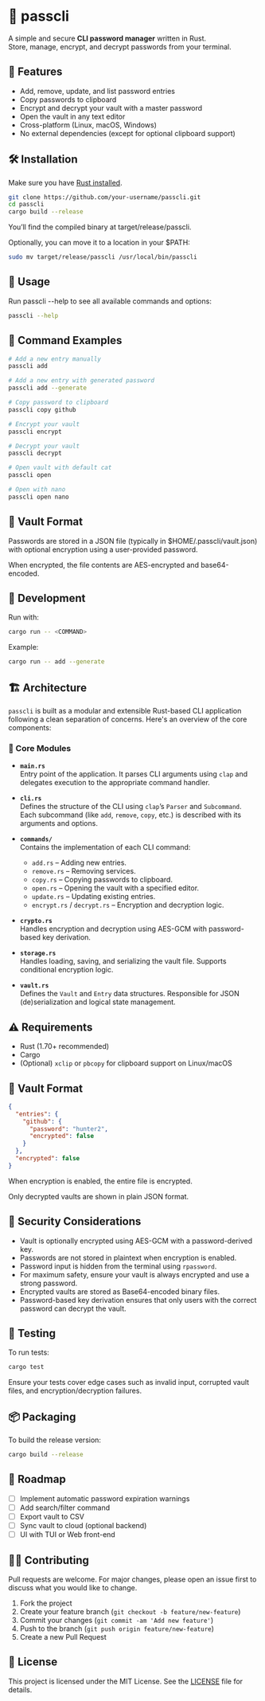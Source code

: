 # 🔐 passcli

A simple and secure **CLI password manager** written in Rust.  
Store, manage, encrypt, and decrypt passwords from your terminal.

## 🚀 Features

- Add, remove, update, and list password entries
- Copy passwords to clipboard
- Encrypt and decrypt your vault with a master password
- Open the vault in any text editor
- Cross-platform (Linux, macOS, Windows)
- No external dependencies (except for optional clipboard support)

## 🛠️ Installation

Make sure you have [Rust installed](https://www.rust-lang.org/tools/install).

```bash
git clone https://github.com/your-username/passcli.git
cd passcli
cargo build --release
```

You’ll find the compiled binary at target/release/passcli.

Optionally, you can move it to a location in your $PATH:

```bash
sudo mv target/release/passcli /usr/local/bin/passcli
```

## 📝 Usage

Run passcli --help to see all available commands and options:

```bash
passcli --help
```

## 🚀 Command Examples

```bash
# Add a new entry manually
passcli add

# Add a new entry with generated password
passcli add --generate

# Copy password to clipboard
passcli copy github

# Encrypt your vault
passcli encrypt

# Decrypt your vault
passcli decrypt

# Open vault with default cat
passcli open

# Open with nano
passcli open nano
```

## 🔐 Vault Format

Passwords are stored in a JSON file (typically in $HOME/.passcli/vault.json) with optional encryption using a user-provided password.

When encrypted, the file contents are AES-encrypted and base64-encoded.

## 🧪 Development

Run with:

```bash
cargo run -- <COMMAND>
```

Example:

```bash
cargo run -- add --generate
```

## 🏗️ Architecture

`passcli` is built as a modular and extensible Rust-based CLI application following a clean separation of concerns. Here's an overview of the core components:

### 🔧 Core Modules

- **`main.rs`**  
  Entry point of the application. It parses CLI arguments using `clap` and delegates execution to the appropriate command handler.

- **`cli.rs`**  
  Defines the structure of the CLI using `clap`’s `Parser` and `Subcommand`. Each subcommand (like `add`, `remove`, `copy`, etc.) is described with its arguments and options.

- **`commands/`**  
  Contains the implementation of each CLI command:
  - `add.rs` – Adding new entries.
  - `remove.rs` – Removing services.
  - `copy.rs` – Copying passwords to clipboard.
  - `open.rs` – Opening the vault with a specified editor.
  - `update.rs` – Updating existing entries.
  - `encrypt.rs` / `decrypt.rs` – Encryption and decryption logic.

- **`crypto.rs`**  
  Handles encryption and decryption using AES-GCM with password-based key derivation.

- **`storage.rs`**  
  Handles loading, saving, and serializing the vault file. Supports conditional encryption logic.

- **`vault.rs`**  
  Defines the `Vault` and `Entry` data structures. Responsible for JSON (de)serialization and logical state management.

## ⚠️ Requirements

- Rust (1.70+ recommended)
- Cargo
- (Optional) `xclip` or `pbcopy` for clipboard support on Linux/macOS

## 📁 Vault Format

```json
{
  "entries": {
    "github": {
      "password": "hunter2",
      "encrypted": false
    }
  },
  "encrypted": false
}
```

When encryption is enabled, the entire file is encrypted.

Only decrypted vaults are shown in plain JSON format.

## 🔐 Security Considerations

- Vault is optionally encrypted using AES-GCM with a password-derived key.
- Passwords are not stored in plaintext when encryption is enabled.
- Password input is hidden from the terminal using `rpassword`.
- For maximum safety, ensure your vault is always encrypted and use a strong password.
- Encrypted vaults are stored as Base64-encoded binary files.
- Password-based key derivation ensures that only users with the correct password can decrypt the vault.

## 🧪 Testing

To run tests:

```bash
cargo test
```

Ensure your tests cover edge cases such as invalid input, corrupted vault files, and encryption/decryption failures.

## 📦 Packaging

To build the release version:

```bash
cargo build --release
```

## 🧱 Roadmap

- [ ] Implement automatic password expiration warnings
- [ ] Add search/filter command
- [ ] Export vault to CSV
- [ ] Sync vault to cloud (optional backend)
- [ ] UI with TUI or Web front-end

## 🙋‍♂️ Contributing

Pull requests are welcome. For major changes, please open an issue first to discuss what you would like to change.

1. Fork the project
2. Create your feature branch (`git checkout -b feature/new-feature`)
3. Commit your changes (`git commit -am 'Add new feature'`)
4. Push to the branch (`git push origin feature/new-feature`)
5. Create a new Pull Request

## 📄 License

This project is licensed under the MIT License. See the [LICENSE](LICENSE) file for details.

